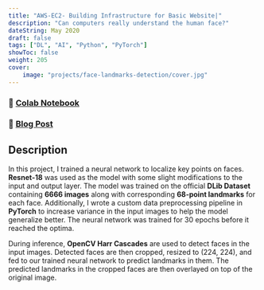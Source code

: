 ```yaml
---
title: "AWS-EC2- Building Infrastructure for Basic Website|"
description: "Can computers really understand the human face?"
dateString: May 2020
draft: false
tags: ["DL", "AI", "Python", "PyTorch"]
showToc: false
weight: 205
cover:
    image: "projects/face-landmarks-detection/cover.jpg"
--- 
```

### 🔗 [Colab Notebook](https://colab.research.google.com/drive/1TOw7W_WU4oltoGZfZ_0krpxmhdFR2gmb)
### 🔗 [Blog Post](../../blog/face-landmarks-detection)

## Description

In this project, I trained a neural network to localize key points on faces. **Resnet-18** was used as the model with some slight modifications to the input and output layer. The model was trained on the official **DLib Dataset** containing **6666 images** along with corresponding **68-point landmarks** for each face. Additionally, I wrote a custom data preprocessing pipeline in **PyTorch** to increase variance in the input images to help the model generalize better. The neural network was trained for 30 epochs before it reached the optima.

During inference, **OpenCV Harr Cascades** are used to detect faces in the input images. Detected faces are then cropped, resized to (224, 224), and fed to our trained neural network to predict landmarks in them. The predicted landmarks in the cropped faces are then overlayed on top of the original image.